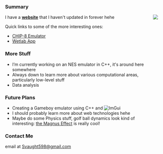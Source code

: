 ### Summary            
<a href="https://github.com/svaught598/github-readme-stats">
  <img align="right" src="https://github-readme-stats.vercel.app/api/top-langs/?username=svaught598&layout=compact" />
</a>

I have a **[website](http://svaught.com)** that I haven't updated in forever hehe

Quick links to some of the more interesting ones:
- [CHIP-8 Emulator](https://svaught.com/project/chip8/)
- [Wetlab App](https://svaught.com/project/wetlab/)

### More Stuff

- I’m currently working on an NES emulator in C++, it's around here somewhere
- Always down to learn more about various computational areas, particularly low-level stuff
- Data analysis

### Future Plans
- Creating a Gameboy emulator using C++ and ![ImGui](https://github.com/ocornut/imgui)
- I should probably learn more about web technologies hehe
- Maybe do some Physics stuff, golf ball dynamics look kind of interesting: [the Magnus Effect](https://en.wikipedia.org/wiki/Magnus_effect) is really cool!

### Contact Me

email at Svaught598@gmail.com
